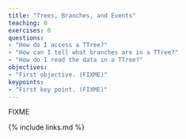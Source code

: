 ```yaml
---
title: "Trees, Branches, and Events"
teaching: 0
exercises: 0
questions:
- "How do I access a TTree?"
- "How can I tell what branches are in a TTree?"
- "How do I read the data in a TTree?"
objectives:
- "First objective. (FIXME)"
keypoints:
- "First key point. (FIXME)"
---
```

FIXME

{% include links.md %}
